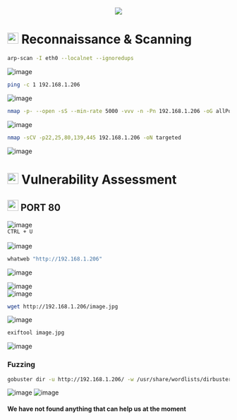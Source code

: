 <h1 align="center"><picture><img src = "https://github.com/user-attachments/assets/88e1fe29-f852-456c-8f61-f7e5fb362ae6"></picture></h1>

<h1><picture><img src="https://media2.giphy.com/media/QssGEmpkyEOhBCb7e1/giphy.gif?cid=ecf05e47a0n3gi1bfqntqmob8g9aid1oyj2wr3ds3mg700bl&rid=giphy.gif" width ="25"> </picture>Reconnaissance & Scanning</h1>

```bash
arp-scan -I eth0 --localnet --ignoredups
```
![image](https://github.com/user-attachments/assets/78f2f130-3cff-4270-bb2f-ff47be4a0ec7)

```bash
ping -c 1 192.168.1.206
```
![image](https://github.com/user-attachments/assets/11082534-d4e5-46a4-bd1d-5dcb3739a9cf)

```bash
nmap -p- --open -sS --min-rate 5000 -vvv -n -Pn 192.168.1.206 -oG allPorts
```
![image](https://github.com/user-attachments/assets/aed9999a-d126-4a95-87ca-2191569d542e)

```bash
nmap -sCV -p22,25,80,139,445 192.168.1.206 -oN targeted
```
![image](https://github.com/user-attachments/assets/3fe2fe44-709f-4d84-8e57-2855140ee130)

<h1><picture><img src="https://media2.giphy.com/media/QssGEmpkyEOhBCb7e1/giphy.gif?cid=ecf05e47a0n3gi1bfqntqmob8g9aid1oyj2wr3ds3mg700bl&rid=giphy.gif" width ="25"> </picture>Vulnerability Assessment</h1>

<h2><picture><img src="https://media2.giphy.com/media/QssGEmpkyEOhBCb7e1/giphy.gif?cid=ecf05e47a0n3gi1bfqntqmob8g9aid1oyj2wr3ds3mg700bl&rid=giphy.gif" width ="25"> </picture>PORT 80</h2>

![image](https://github.com/user-attachments/assets/a17e1705-6473-414e-84c7-0a0c9614be6c)<br>
```CTRL + U```<br>
<br>
![image](https://github.com/user-attachments/assets/eee9fbf0-4fdb-4738-b9fb-8561882bc05d)

```bash
whatweb "http://192.168.1.206"
```
![image](https://github.com/user-attachments/assets/d3d9975f-ef95-4a56-ac5a-5b19837293d8)

![image](https://github.com/user-attachments/assets/337c0441-58c3-4b1b-a9cc-6f584b191796)<br>
![image](https://github.com/user-attachments/assets/12484bcf-49f2-4406-9d34-7745fdc4b601)
```bash
wget http://192.168.1.206/image.jpg
```
![image](https://github.com/user-attachments/assets/a9bfcf71-aeba-4659-ab77-b162891dd820)
```bash
exiftool image.jpg
```
![image](https://github.com/user-attachments/assets/f9aa1464-dcf7-45bc-acd4-d02bd04fe942)

### **Fuzzing**
```bash
gobuster dir -u http://192.168.1.206/ -w /usr/share/wordlists/dirbuster/directory-list-lowercase-2.3-medium.txt -x txt,py,php,sh,html,js
```
![image](https://github.com/user-attachments/assets/a548b799-c922-4c44-9f0d-2ce19fbcc161)
![image](https://github.com/user-attachments/assets/a9a82b2c-5d83-464a-92e1-181c5fa2a7b3)

#### **We have not found anything that can help us at the moment**












